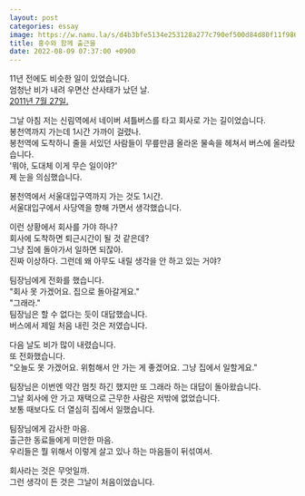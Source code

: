 ```yaml
---
layout: post
categories: essay
image: https://w.namu.la/s/d4b3bfe5134e253128a277c790ef500d84d80f11f986cee90ecc17251f35454ae481360bab40c7dcb08ed887a8c96e6ec2519ead5c7340333ca6d6c6f8b25abddec4be4146c21740c57a626abd627978aa0547f843574f289e350532a33de849
title: 홍수와 함께 출근을
date: 2022-08-09 07:37:00 +0900
---
```


11년 전에도 비슷한 일이 있었습니다.  
엄청난 비가 내려 우면산 산사태가 났던 날.  
[2011년 7월 27일.](https://namu.wiki/w/2011%EB%85%84%20%EC%A4%91%EB%B6%80%EA%B6%8C%20%ED%8F%AD%EC%9A%B0%20%EC%82%AC%ED%83%9C)

그날 아침 저는 신림역에서 네이버 셔틀버스를 타고 회사로 가는 길이었습니다.  
봉천역까지 가는데 1시간 가까이 걸렸나.  
봉천역에 도착하니 줄을 서있던 사람들이 무릎만큼 올라온 물속을 헤쳐서 버스에 올라탔습니다.  
'뭐야, 도대체 이게 무슨 일이야?'  
제 눈을 의심했습니다.

봉천역에서 서울대입구역까지 가는 것도 1시간.  
서울대입구에서 사당역을 향해 가면서 생각했습니다.

이런 상황에서 회사를 가야 하나?  
회사에 도착하면 퇴근시간이 될 것 같은데?  
그냥 집에 돌아가서 일하면 되잖아.  
진짜 이상하다. 그런데 왜 아무도 내릴 생각을 안 하고 있는 거야?

팀장님에게 전화를 했습니다.  
"회사 못 가겠어요. 집으로 돌아갈게요."  
"그래라."  
팀장님은 할 수 없다는 듯이 대답했습니다.  
버스에서 제일 처음 내린 것은 저였습니다.  

다음 날도 비가 많이 내렸습니다.  
또 전화했습니다.  
"오늘도 못 가겠어요. 위험해서 안 가는 게 좋겠어요. 그냥 집에서 일할게요."

팀장님은 이번엔 약간 멈칫 하긴 했지만 또 그래라 하는 대답이 돌아왔습니다.  
그날 회사에 안 가고 재택으로 근무한 사람은 저밖에 없었습니다.  
보통 때보다도 더 열심히 집에서 일했습니다.  

팀장님에게 감사한 마음.  
출근한 동료들에게 미안한 마음.  
우리들은 뭘 위해서 이렇게 살고 있나 하는 마음들이 뒤섞여서.

회사라는 것은 무엇일까.  
그런 생각이 든 것은 그날이 처음이었습니다.